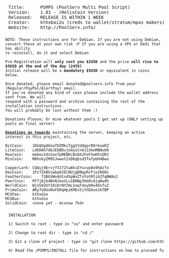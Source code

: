 <pre style='text-align:middle;'>
<div id='titlenshit' style='padding:10 10 10 10;width:800; word-wrap:break-word;'>Title:      PSMPS (PoolServ Multi Pool Script)
Version:    1.01 - (HelixCoin Version)
Released:   RELEASE IS WITHIN 1 WEEK
Creator:    kthxbai2u (creds to wallet/stratum/mpos makers)
Website:    http://PoolServ.info/</div></pre>

<pre><code>NOTE: These instructions are for Debian. If you are not using Debian, 
convert these at your own risk :P If you are using a VPS or Dedi that has ability
to reinstall, do it and select Debian
</code></pre>

<pre><code>Pre-Registration will <b>only cost you $2USD</b> and the price <b>will rise to $5USD at the end of the day (2459)</b>
Initial release will be a <b>mandatory $5USD</b> or equivalent in coins below.

Once donated, please email donated@poolserv.info from your (Regular/PayPal/AlertPay) email. 
If you've donated any kind of coin please include the wallet address sent from. We will 
respond with a password and archive containing the rest of the installation instructions.
You will probably be lost without them :)

Donations Please; Or mine whatever pools I get set up (ONLY setting up pools on final server)   

<b><u>Donations go towards</u></b> maintaining the server, keeping an active interest in this project, etc.

BitCoin:    1DkQUg4kkaTDZMkiTgg5tUQqprB9rkoeRZ
LiteCoin:   Ld6DAh7dbJEbBDvjG4yxCn61S3moMBWuU6
MaxCoin:    mabeu14vSaxfpMEBKcBnQ4JFeFSwH5sQR2
MinCoin:    M8hnkyZM9SJwwot2xD6qbsd3TafpbH4Bwe

CopperLark: CQQuj9brvjfVJ7Ztw8kiEYsvvp8o9hAzfo
DevCoin:    1Pzf2kBG1wbp82ECBUjgDNqyRcPjoZ66Ni
FeatherCoin:    71BGVWo4UtndVpWxZTvYotRtibZfqNWAn2
PeerCoin:   PF7j8jb4BnNJeuVLu1BHNp3Xm9c8jqRwdh
WorldCoin:  WjoS92UY1DiDrNYZmLSoqf4oyUHx49sfuZ
PrimeCoin:  ARy7oDUxNuFbRqHpiKMEx5jtHZmse1kTBP
MCXFee:     kthxdie
MCXBux:     kthxdie
SolidCoin:  &lt;none yet - mcxnow fkd&gt;
</code></pre>

<pre><code><div id='titlenshit' style='padding:10 10 10 10;text-align:left;width:780px;word-wrap:break-word;'>INSTALLATION

1) Switch to root - type in "su" and enter password

2) Change to root dir - type in "cd /"

3) Git a clone of project - type in "git clone https://github.com/kthxbai2u/PSMPS.git /PSMPS/"

4) Read the /PSMPS/INSTALL file for instructions on how to proceed further with installation.

</div></code></pre>

</article></center>
